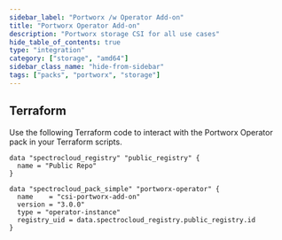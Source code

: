```yaml
---
sidebar_label: "Portworx /w Operator Add-on"
title: "Portworx Operator Add-on"
description: "Portworx storage CSI for all use cases"
hide_table_of_contents: true
type: "integration"
category: ["storage", "amd64"]
sidebar_class_name: "hide-from-sidebar"
tags: ["packs", "portworx", "storage"]
---
```


<PartialsComponent category="packs" name="portworx-operator" />

## Terraform

Use the following Terraform code to interact with the Portworx Operator pack in your Terraform scripts.

```hcl
data "spectrocloud_registry" "public_registry" {
  name = "Public Repo"
}

data "spectrocloud_pack_simple" "portworx-operator" {
  name    = "csi-portworx-add-on"
  version = "3.0.0"
  type = "operator-instance"
  registry_uid = data.spectrocloud_registry.public_registry.id
}
```
